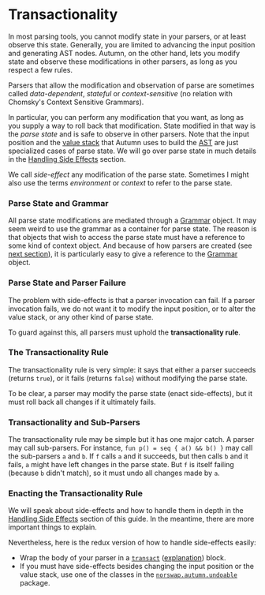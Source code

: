 # Transactionality

In most parsing tools, you cannot modify state in your parsers, or at least observe this
state. Generally, you are limited to advancing the input position and generating AST nodes. Autumn,
on the other hand, lets you modify state and observe these modifications in other parsers, as long
as you respect a few rules.

Parsers that allow the modification and observation of parse are sometimes called
*data-dependent*, *stateful* or *context-sensitive* (no relation with Chomsky's Context Sensitive
Grammars).

In particular, you can perform any modification that you want, as long as you supply a way to roll
back that modification. State modified in that way is the *parse state* and is safe to observe in
other parsers. Note that the input position and the [value stack] that Autumn uses to build the
[AST] are just specialized cases of parse state. We will go over parse state in much details
in the [Handling Side Effects] section.

We call *side-effect* any modification of the parse state. Sometimes I might also use the terms
*environment* or *context* to refer to the parse state.

[value stack]: ../API/grammar.md#stack
[AST]: 6-ast.md
[Handling Side Effects]: 7-side-effects.md

### Parse State and Grammar

All parse state modifications are mediated through a [Grammar] object. It may seem weird to
use the grammar as a container for parse state. The reason is that objects that wish to access
the parse state must have a reference to some kind of context object. And because of how
parsers are created (see [next section][own-parsers]), it is particularly easy to give a
reference to the [Grammar] object.

[Grammar]: ../API/grammar.md
[own-parsers]: 4-own-parsers.md

### Parse State and Parser Failure

The problem with side-effects is that a parser invocation can fail. If a parser invocation fails, we
do not want it to modify the input position, or to alter the value stack, or any other kind of parse
state.

To guard against this, all parsers must uphold the **transactionality rule**.

### The Transactionality Rule

The transactionality rule is very simple: it says that either a parser succeeds (returns `true`), or
it fails (returns `false`) without modifying the parse state.

To be clear, a parser may modify the parse state (enact side-effects), but it must roll back all
changes if it ultimately fails.

### Transactionality and Sub-Parsers

The transactionality rule may be simple but it has one major catch. A parser may call
sub-parsers. For instance, `fun p() = seq { a() && b() }` may call the sub-parsers `a` and `b`.
If `f` calls `a` and it succeeds, but then calls `b` and it fails, `a` might have left changes
in the parse state. But `f` is itself failing (because `b` didn't match), so it must undo all
changes made by `a`.

### Enacting the Transactionality Rule

We will speak about side-effects and how to handle them in depth in the [Handling Side Effects]
section of this guide. In the meantime, there are more important things to explain.

Nevertheless, here is the redux version of how to handle side-effects easily:

- Wrap the body of your parser in a [`transact`] ([explanation]) block.
- If you must have side-effects besides changing the input position or the value stack, use one
  of the classes in the [`norswap.autumn.undoable`] package.

[`transact`]: ../API/misc.md#transact
[explanation]: 7-side-effects.md#implementing-safe-parser-combinators
[`norswap.autumn.undoable`]: ../API/undoable/README.md